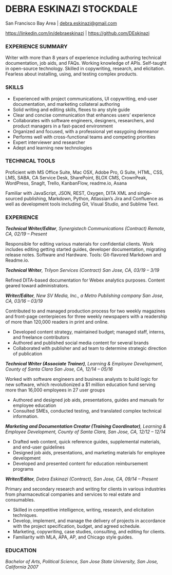 # DEBRA ESKINAZI STOCKDALE
San Francisco Bay Area | debra.eskinazi@gmail.com

https://linkedin.com/in/debraeskinazi |  https://github.com/DEskinazi

### EXPERIENCE SUMMARY

Writer with more than 8 years of experience including authoring technical documentation, job aids, and FAQs. Working knowledge of APIs. Self-taught in open-source technology. Skilled in copywriting, research, and elicitation. Fearless about installing, using, and testing complex products.

### SKILLS
* Experienced with project communications, UI copywriting, end-user documentation, and marketing collateral authoring
* Solid writing and editing skills, flexes to any style guide 
* Clear and concise communication that enhances users’ experience 
* Collaborates with software engineers, designers, researchers, and product managers in a fast-paced environment 
* Organized and focused, with a professional yet easygoing demeanor 
* Performs well with cross-functional teams and competing priorities 
* Expert interviewer and researcher
* Adept and learning new technologies

### TECHNICAL TOOLS
Proficient with MS Office Suite, Mac OSX, Adobe Pro, G Suite, HTML, CSS, LMS, SABA, CA Service Desk, SharePoint, BLOX CMS, CrownPeak, WordPress, SnagIt, Trello, KanbanFlow, readme.io, Asana 

Familiar with JavaScript, JSON, REST, Oxygen, DITA XML and single-sourced publishing, Markdown, Python, Atlassian’s Jira and Confluence as well as development tools including Git, Visual Studio, and Sublime Text. 

### EXPERIENCE
_**Technical Writer/Editor**, Synergistech Communications (Contract) Remote, CA, 02/19 – Present_

Responsible for editing various materials for confidential clients. Work includes editing getting started guides, developer documentation, migrating release notes. Software and Hardware. Tools: Git-flavored Markdown and Readme.io.

_**Technical Writer**, Trilyon Services (Contract) San Jose, CA,  03/19 – 3/19_

Refined DITA-based documentation for Webex analytics purposes. Content geared toward administrators.

_**Writer/Editor**, New SV Media, Inc., a Metro Publishing company San Jose, CA, 03/16 – 03/19_

Contributed to and managed production process for two weekly magazines and front-page centerpieces for three weekly newspapers with a readership of more than 120,000 readers in print and online.

* Developed content strategy, maintained budget; managed staff, interns, and freelance contributors
* Authored and published social media content for several brands
* Collaborated with publisher and ad team to determine strategic direction of publication

_**Technical Writer (Associate Trainer)**,  Learning & Employee Development, County of Santa Clara San Jose, CA, 12/14 – 05/16_

Worked with software engineers and business analysts to build logic for new software, which revolutionized a $1 million education fund serving more than 16,000 employees in 27 user groups

* Authored and designed job aids, presentations, guides and manuals for employee education 
* Consulted SMEs, conducted testing, and translated complex technical information.

_**Marketing and Documentation Creator (Training Coordinator)**, Learning & Employee Development, County of Santa Clara, San Jose, CA, 12/12 – 12/14_

* Drafted web content, quick reference guides, supplemental materials, and end-user guidelines 
* Designed job aids, presentations, and marketing materials for employee development 
* Developed and presented content for education reimbursement programs

_**Writer/Editor**, Debra Eskinazi (Contract), San Jose, CA, 09/14 – Present_

Primary and secondary research and writing for clients in various industries from pharmaceutical companies and services to real estate and consumables.

* Skilled in competitive intelligence, writing, research, and elicitation techniques.
* Develop, implement, and manage the delivery of projects in accordance with the project specification, budget, and agreed schedule.
* Marketing, copywriting, case studies, consulting, and editing for clients.
* Familiarity with MLA, APA, AP, and Chicago style guides. 

### EDUCATION
_Bachelor of Arts, Political Science, San Jose State University, San Jose, California 
2007_

